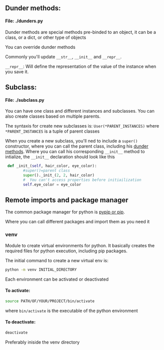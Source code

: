 ## Dunder methods: 
#### File: ./dunders.py

Dunder methods are special methods pre-binded to an object, it can be a class, or a dict, or other type of objects

You can override dunder methods

Commonly you'll update `__str__`, `__init__` and `__repr__`. 

`__repr__`: Will define the representation of the value of the instance when you save it.



## Subclass: 
#### File: ./subclass.py

You can have one class and different instances and subclasses. 
You can also create classes based on multiple parents. 

The syntaxis for create new subclasses is: `User(*PARENT_INSTANCES)` where `*PARENT_INSTANCES` is a tuple of parent classes

When you create a new subclass, you'll ned to include a `super()` constructor, where you can call the parent class, including his [dunder methods](#dunder-methods). Where you can call his corresponding `__init__` method to intialize, the `__init__` declaration should look like this 

```````python
 def _init_(self, hair_color, eye_color):
        #super()=parent class  
        super()._init_(2, 2, hair_color)
        #  You can't access properties before initiailization
        self.eye_color = eye_color
```````


## Remote imports and package manager

The common package manager for python is [pypip or pip](https://pypi.org/).

Where you can call different packages and import them as you need it

### venv 

Module to create virtual environments for python. It basically creates the required files for python execution, including pip packages. 

The initial command to create a new virtual env is: 

``````````bash
python -m venv INITIAL_DIRECTORY

``````````

Each environment can be activated or deactivated

#### To activate: 

``````````bash
source PATH/OF/YOUR/PROJECT/bin/activate
``````````
where `bin/activate` is the executable of the python environment 


#### To deactivate:

``````````bash
deactivate
``````````

Preferably iniside the venv directory

